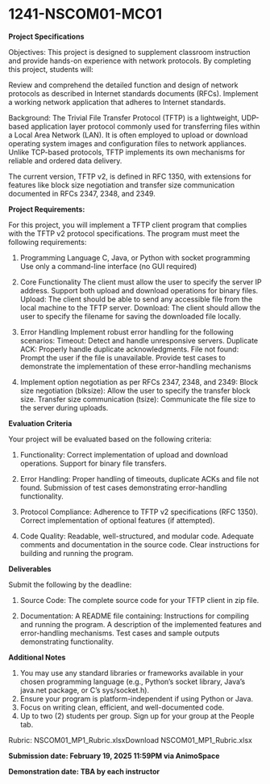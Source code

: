 # 1241-NSCOM01-MCO1

**Project Specifications**

Objectives:
 This project is designed to supplement classroom instruction and provide hands-on experience with network protocols. By completing this project, students will:

 Review and comprehend the detailed function and design of network protocols as described in Internet standards documents (RFCs).
Implement a working network application that adheres to Internet standards.
 
Background:
 The Trivial File Transfer Protocol (TFTP) is a lightweight, UDP-based application layer protocol commonly used for transferring files within a Local Area Network (LAN). It is often employed to upload or download operating system images and configuration files to network appliances. Unlike TCP-based protocols, TFTP implements its own mechanisms for reliable and ordered data delivery.

 The current version, TFTP v2, is defined in RFC 1350, with extensions for features like block size negotiation and transfer size communication documented in RFCs 2347, 2348, and 2349.

**Project Requirements:**

 For this project, you will implement a TFTP client program that complies with the TFTP v2 protocol specifications. The program must meet the following requirements:

1) Programming Language
 C, Java, or Python with socket programming
 Use only a command-line interface (no GUI required)
 
2) Core Functionality
 The client must allow the user to specify the server IP address.
 Support both upload and download operations for binary files.
   Upload: The client should be able to send any accessible file from the local machine to the TFTP server.
   Download: The client should allow the user to specify the filename for saving the downloaded file locally.

3) Error Handling
 Implement robust error handling for the following scenarios:
  Timeout: Detect and handle unresponsive servers.
  Duplicate ACK: Properly handle duplicate acknowledgments.
  File not found: Prompt the user if the file is unavailable.
Provide test cases to demonstrate the implementation of these error-handling mechanisms

4) Implement option negotiation as per RFCs 2347, 2348, and 2349:
 Block size negotiation (blksize): Allow the user to specify the transfer block size.
 Transfer size communication (tsize): Communicate the file size to the server during uploads.
 
**Evaluation Criteria**

Your project will be evaluated based on the following criteria:

1) Functionality:
  Correct implementation of upload and download operations.
  Support for binary file transfers.

2) Error Handling:
  Proper handling of timeouts, duplicate ACKs and file not found.
  Submission of test cases demonstrating error-handling functionality.

3) Protocol Compliance:
  Adherence to TFTP v2 specifications (RFC 1350).
  Correct implementation of optional features (if attempted).

4) Code Quality:
  Readable, well-structured, and modular code.
  Adequate comments and documentation in the source code.
  Clear instructions for building and running the program.

**Deliverables**

Submit the following by the deadline:

1) Source Code:
  The complete source code for your TFTP client in zip file.

2) Documentation:
  A README file containing:
   Instructions for compiling and running the program.
   A description of the implemented features and error-handling mechanisms.
   Test cases and sample outputs demonstrating functionality.

**Additional Notes**
 1) You may use any standard libraries or frameworks available in your chosen programming language (e.g., Python’s socket library, Java’s java.net package, or C’s sys/socket.h).
 2) Ensure your program is platform-independent if using Python or Java.
 3) Focus on writing clean, efficient, and well-documented code.
 4) Up to two (2) students per group. Sign up for your group at the People tab.
  
Rubric:  NSCOM01_MP1_Rubric.xlsxDownload NSCOM01_MP1_Rubric.xlsx

**Submission date: February  19, 2025 11:59PM via AnimoSpace**

**Demonstration date: TBA by each instructor**
